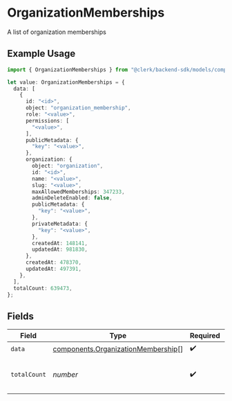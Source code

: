 # OrganizationMemberships

A list of organization memberships

## Example Usage

```typescript
import { OrganizationMemberships } from "@clerk/backend-sdk/models/components";

let value: OrganizationMemberships = {
  data: [
    {
      id: "<id>",
      object: "organization_membership",
      role: "<value>",
      permissions: [
        "<value>",
      ],
      publicMetadata: {
        "key": "<value>",
      },
      organization: {
        object: "organization",
        id: "<id>",
        name: "<value>",
        slug: "<value>",
        maxAllowedMemberships: 347233,
        adminDeleteEnabled: false,
        publicMetadata: {
          "key": "<value>",
        },
        privateMetadata: {
          "key": "<value>",
        },
        createdAt: 148141,
        updatedAt: 981830,
      },
      createdAt: 478370,
      updatedAt: 497391,
    },
  ],
  totalCount: 639473,
};
```

## Fields

| Field                                                                                    | Type                                                                                     | Required                                                                                 | Description                                                                              |
| ---------------------------------------------------------------------------------------- | ---------------------------------------------------------------------------------------- | ---------------------------------------------------------------------------------------- | ---------------------------------------------------------------------------------------- |
| `data`                                                                                   | [components.OrganizationMembership](../../models/components/organizationmembership.md)[] | :heavy_check_mark:                                                                       | N/A                                                                                      |
| `totalCount`                                                                             | *number*                                                                                 | :heavy_check_mark:                                                                       | Total number of organization memberships<br/>                                            |